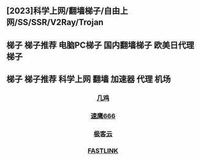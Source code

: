 ## [2023]科学上网/翻墙梯子/自由上网/SS/SSR/V2Ray/Trojan  
## 梯子 梯子推荐 电脑PC梯子 国内翻墙梯子 欧美日代理梯子  
## 梯子 梯子推荐 科学上网 翻墙 加速器 代理 机场  

### <center> [几鸡](https://103.186.187.63/waf/HDU12)
### <center> [速鹰666](https://suying82.com/auth/register?code=dF7y) 
### <center> [极客云](https://jike251.xyz/auth/register?code=DOYt) 
### <center> [FASTLINK](https://v01.fl-aff.com/auth/register?code=A1vi) 


<!-- ### <center> [奇の旅](https://www.q1travel.cloud/aff.php?aff=5290)
### <center> [1UPS.TOP](https://1ups.top/register?aff=156357)
### [https://mojie.cyou](https://mojie.cyou/#/register?code=bwiAOBZQ
### [https://www.paopao.dog](https://www.paopao.dog/#/register?code=0d4OB2HG
### [https://keko.club](https://keko.club/#/register?code=73xyhM2X
 -->
